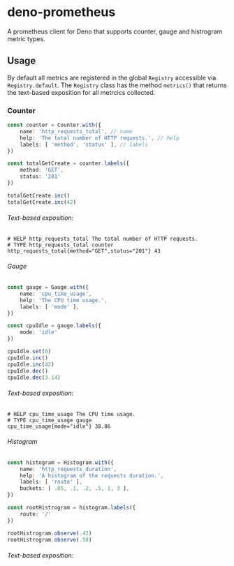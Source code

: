 # deno-prometheus

A prometheus client for Deno that supports counter, gauge and histrogram metric
types.

## Usage

By default all metrics are registered in the global `Registry` accessible via
`Registry.default`. The `Registry` class has the method `metrics()` that returns
the text-based exposition for all metrcics collected.

### Counter

```ts
const counter = Counter.with({
    name: 'http_requests_total', // name
    help: 'The total number of HTTP requests.', // help
    labels: [ 'method', 'status' ], // labels
})

const totalGetCreate = counter.labels({
    method: 'GET',
    status: '201'
})

totalGetCreate.inc()
totalGetCreate.inc(42)
```
###### Text-based exposition:
```
# HELP http_requests_total The total number of HTTP requests.
# TYPE http_requests_total counter
http_requests_total{method="GET",status="201"} 43
```

###### Gauge

```ts
const gauge = Gauge.with({
    name: 'cpu_time_usage',
    help: 'The CPU time usage.',
    labels: [ 'mode' ],
})

const cpuIdle = gauge.labels({
    mode: 'idle'
})

cpuIdle.set(0)
cpuIdle.inc()
cpuIdle.inc(42)
cpuIdle.dec()
cpuIdle.dec(3.14)
```
###### Text-based exposition:
```
# HELP cpu_time_usage The CPU time usage.
# TYPE cpu_time_usage gauge
cpu_time_usage{mode="idle"} 38.86
```

###### Histogram

```ts
const histogram = Histogram.with({
    name: 'http_requests_duration',
    help: 'A histogram of the requests duration.',
    labels: [ 'route' ],
    buckets: [ .05, .1, .2, .5, 1, 3 ],
})

const rootHistrogram = histogram.labels({
    route: '/'
})

rootHistrogram.observe(.42)
rootHistrogram.observe(.58)
```
###### Text-based exposition:
```

```